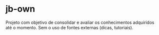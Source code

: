 # jb-own
 Projeto com objetivo de consolidar e avaliar os conhecimentos adquiridos até o momento. Sem o uso de fontes externas (dicas, tutoriais).
